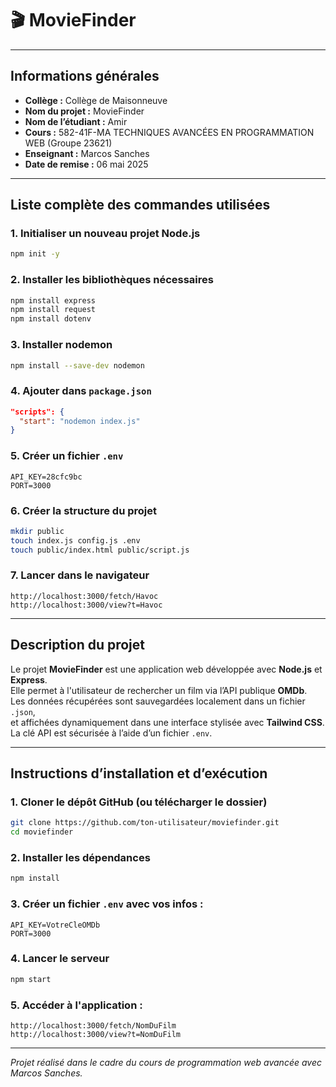# 🎬 MovieFinder

---

## Informations générales

- **Collège :** Collège de Maisonneuve
- **Nom du projet :** MovieFinder
- **Nom de l’étudiant :** Amir
- **Cours :** 582-41F-MA TECHNIQUES AVANCÉES EN PROGRAMMATION WEB (Groupe 23621)
- **Enseignant :** Marcos Sanches
- **Date de remise :** 06 mai 2025

---

## Liste complète des commandes utilisées

### 1. Initialiser un nouveau projet Node.js

```bash
npm init -y
```

### 2. Installer les bibliothèques nécessaires

```bash
npm install express
npm install request
npm install dotenv
```

### 3. Installer nodemon

```bash
npm install --save-dev nodemon
```

### 4. Ajouter dans `package.json`

```json
"scripts": {
  "start": "nodemon index.js"
}
```

### 5. Créer un fichier `.env`

```
API_KEY=28cfc9bc
PORT=3000
```

### 6. Créer la structure du projet

```bash
mkdir public
touch index.js config.js .env
touch public/index.html public/script.js
```

### 7. Lancer dans le navigateur

```text
http://localhost:3000/fetch/Havoc
http://localhost:3000/view?t=Havoc
```

---

## Description du projet

Le projet **MovieFinder** est une application web développée avec **Node.js** et **Express**.  
Elle permet à l'utilisateur de rechercher un film via l’API publique **OMDb**.  
Les données récupérées sont sauvegardées localement dans un fichier `.json`,  
et affichées dynamiquement dans une interface stylisée avec **Tailwind CSS**.  
La clé API est sécurisée à l’aide d’un fichier `.env`.

---

## Instructions d’installation et d’exécution

### 1. Cloner le dépôt GitHub (ou télécharger le dossier)

```bash
git clone https://github.com/ton-utilisateur/moviefinder.git
cd moviefinder
```

### 2. Installer les dépendances

```bash
npm install
```

### 3. Créer un fichier `.env` avec vos infos :

```
API_KEY=VotreCleOMDb
PORT=3000
```

### 4. Lancer le serveur

```bash
npm start
```

### 5. Accéder à l'application :

```
http://localhost:3000/fetch/NomDuFilm
http://localhost:3000/view?t=NomDuFilm
```

---

_Projet réalisé dans le cadre du cours de programmation web avancée avec Marcos Sanches._
